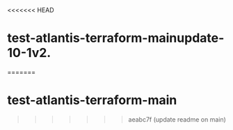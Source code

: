 <<<<<<< HEAD
# test-atlantis-terraform-mainupdate-10-1v2.
=======
# test-atlantis-terraform-main
>>>>>>> aeabc7f (update readme on main)
